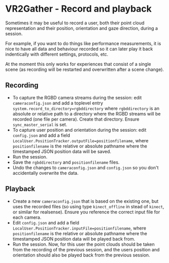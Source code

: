 # VR2Gather - Record and playback

Sometimes it may be useful to record a user, both their point cloud representation and their position, orientation and gaze direction, during a session.

For example, if you want to do things like performance measurements, it is nice to have all data and behaviour recorded so it can later play it back indentically with different settings, protocols, etc.

At the moment this only works for experiences that consist of a single scene (as recording will be restarted and overwritten after a scene change).

## Recording

- To capture the RGBD camera streams during the session: edit `cameraconfig.json` and add a toplevel entry `system.record_to_directory=rgbddirectory` where `rgbddirectory` is an absolute or relative path to a directory where the RGBD streams will be recorded (one file per camera). Create that directory. Ensure `sync_master_serial` is set.
- To capture user position and orientation during the session: edit `config.json` and add a field `LocalUser.PositionTracker.outputFile=positionfilename`, where `positionfilename` is the relative or absolute pathname where the timestamped JSON position data will be saved.
- Run the session.
- Save the `rgbddirectory` and `positionfilename` files.
- Undo the changes to `cameraconfig.json` and `config.json` so you don't accidentally overwrite the data.

## Playback

- Create a new `cameraconfig.json` that is based on the existing one, but uses the recorded files (so using type `kinect_offline` in stead of `kinect`, or similar for realsense). Ensure you reference the correct input file for each camera.
- Edit `config.json` and add a field `LocalUser.PositionTracker.inputFile=positionfilename`, where `positionfilename` is the relative or absolute pathname where the timestamped JSON position data will be played back from.
- Run the session. Now, for this user the point clouds should be taken from the recording of the previous session, and the users position and orientation should also be played back from the previous session.